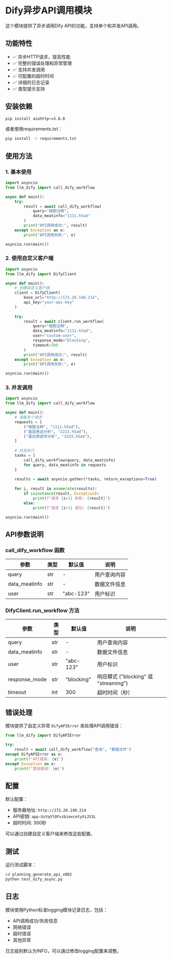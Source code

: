 # Dify异步API调用模块

这个模块提供了异步调用Dify API的功能，支持单个和并发API调用。

## 功能特性

- ✅ 异步HTTP请求，提高性能
- ✅ 完整的错误处理和异常管理
- ✅ 支持并发调用
- ✅ 可配置的超时时间
- ✅ 详细的日志记录
- ✅ 类型提示支持

## 安装依赖

```bash
pip install aiohttp>=3.8.0
```

或者使用requirements.txt：

```bash
pip install -r requirements.txt
```

## 使用方法

### 1. 基本使用

```python
import asyncio
from llm_dify import call_dify_workflow

async def main():
    try:
        result = await call_dify_workflow(
            query="细胞注释",
            data_meatinfo="1111.h5ad"
        )
        print("API调用成功:", result)
    except Exception as e:
        print("API调用失败:", e)

asyncio.run(main())
```

### 2. 使用自定义客户端

```python
import asyncio
from llm_dify import DifyClient

async def main():
    # 创建自定义客户端
    client = DifyClient(
        base_url="http://172.28.140.214",
        api_key="your-api-key"
    )
    
    try:
        result = await client.run_workflow(
            query="细胞注释",
            data_meatinfo="1111.h5ad",
            user="custom-user",
            response_mode="blocking",
            timeout=300
        )
        print("API调用成功:", result)
    except Exception as e:
        print("API调用失败:", e)

asyncio.run(main())
```

### 3. 并发调用

```python
import asyncio
from llm_dify import call_dify_workflow

async def main():
    # 准备多个请求
    requests = [
        ("细胞注释", "1111.h5ad"),
        ("基因表达分析", "2222.h5ad"),
        ("蛋白质组学分析", "3333.h5ad"),
    ]
    
    # 并发执行
    tasks = [
        call_dify_workflow(query, data_meatinfo)
        for query, data_meatinfo in requests
    ]
    
    results = await asyncio.gather(*tasks, return_exceptions=True)
    
    for i, result in enumerate(results):
        if isinstance(result, Exception):
            print(f"请求 {i+1} 失败: {result}")
        else:
            print(f"请求 {i+1} 成功: {result}")

asyncio.run(main())
```

## API参数说明

### call_dify_workflow 函数

| 参数 | 类型 | 默认值 | 说明 |
|------|------|--------|------|
| query | str | - | 用户查询内容 |
| data_meatinfo | str | - | 数据文件信息 |
| user | str | "abc-123" | 用户标识 |

### DifyClient.run_workflow 方法

| 参数 | 类型 | 默认值 | 说明 |
|------|------|--------|------|
| query | str | - | 用户查询内容 |
| data_meatinfo | str | - | 数据文件信息 |
| user | str | "abc-123" | 用户标识 |
| response_mode | str | "blocking" | 响应模式 ("blocking" 或 "streaming") |
| timeout | int | 300 | 超时时间（秒） |

## 错误处理

模块提供了自定义异常 `DifyAPIError` 来处理API调用错误：

```python
from llm_dify import DifyAPIError

try:
    result = await call_dify_workflow("查询", "数据文件")
except DifyAPIError as e:
    print(f"API错误: {e}")
except Exception as e:
    print(f"其他错误: {e}")
```

## 配置

默认配置：
- 服务器地址: `http://172.28.140.214`
- API密钥: `app-UsYqYl0FxzbiexcetyViJS3L`
- 超时时间: 300秒

可以通过创建自定义客户端来修改这些配置。

## 测试

运行测试脚本：

```bash
cd planning_generate_api_v002
python test_dify_async.py
```

## 日志

模块使用Python标准logging模块记录日志，包括：
- API调用成功/失败信息
- 网络错误
- 超时错误
- 其他异常

日志级别默认为INFO，可以通过修改logging配置来调整。 
